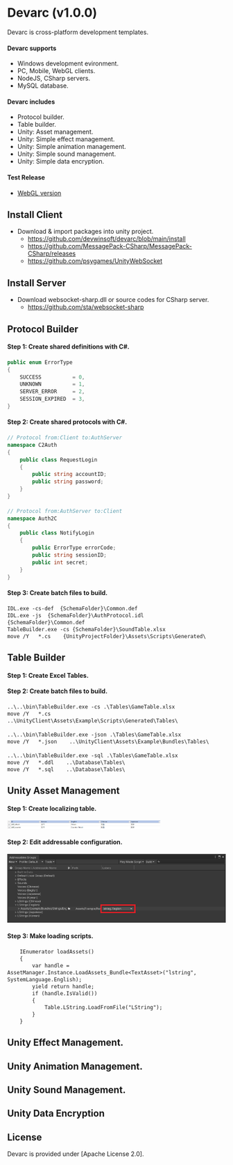 # Devarc (v1.0.0)
Devarc is cross-platform development templates.

#### Devarc supports ####
- Windows development evironment.
- PC, Mobile, WebGL clients.
- NodeJS, CSharp servers.
- MySQL database.

#### Devarc includes ####
- Protocol builder.
- Table builder.
- Unity: Asset management.
- Unity: Simple effect management.
- Unity: Simple animation management.
- Unity: Simple sound management.
- Unity: Simple data encryption.

#### Test Release ####
- [WebGL version](http://ec2-52-78-42-13.ap-northeast-2.compute.amazonaws.com/b/index.html)


## Install Client ##
* Download & import packages into unity project.
  * https://github.com/devwinsoft/devarc/blob/main/install
  * https://github.com/MessagePack-CSharp/MessagePack-CSharp/releases
  * https://github.com/psygames/UnityWebSocket
    

## Install Server ##
* Download websocket-sharp.dll or source codes for CSharp server.
  * https://github.com/sta/websocket-sharp
    
## Protocol Builder ##
#### Step 1: Create shared definitions with C#. ####
```csharp
public enum ErrorType
{
    SUCCESS          = 0,
    UNKNOWN          = 1,
    SERVER_ERROR     = 2,
    SESSION_EXPIRED  = 3,
}
```
#### Step 2: Create shared protocols with C#. ####
```csharp
// Protocol from:Client to:AuthServer
namespace C2Auth
{
    public class RequestLogin
    {
        public string accountID;
        public string password;
    }
}

// Protocol from:AuthServer to:Client
namespace Auth2C
{
    public class NotifyLogin
    {
        public ErrorType errorCode;
        public string sessionID;
        public int secret;
    }
}
```
#### Step 3: Create batch files to build. ####
```
IDL.exe -cs-def  {SchemaFolder}\Common.def
IDL.exe -js  {SchemaFolder}\AuthProtocol.idl  {SchemaFolder}\Common.def
TableBuilder.exe -cs {SchemaFolder}\SoundTable.xlsx
move /Y   *.cs    {UnityProjectFolder}\Assets\Scripts\Generated\
```

## Table Builder ##

#### Step 1: Create Excel Tables. ####

#### Step 2: Create batch files to build. ####
```
..\..\bin\TableBuilder.exe -cs .\Tables\GameTable.xlsx
move /Y   *.cs    ..\UnityClient\Assets\Example\Scripts\Generated\Tables\

..\..\bin\TableBuilder.exe -json .\Tables\GameTable.xlsx
move /Y   *.json    ..\UnityClient\Assets\Example\Bundles\Tables\

..\..\bin\TableBuilder.exe -sql .\Tables\GameTable.xlsx
move /Y   *.ddl    ..\Database\Tables\
move /Y   *.sql    ..\Database\Tables\
```

## Unity Asset Management ##

#### Step 1: Create localizing table. ####
<img src="screenshot/example_lstring.png" width="70%" height="70%"/>

#### Step 2: Edit addressable configuration. ####
![img](screenshot/example_addressable.png)

#### Step 3: Make loading scripts. ####
```
    IEnumerator loadAssets()
    {
        var handle = AssetManager.Instance.LoadAssets_Bundle<TextAsset>("lstring", SystemLanguage.English);
        yield return handle;
        if (handle.IsValid())
        {
            Table.LString.LoadFromFile("LString");
        }
    }
```

## Unity Effect Management. ##

## Unity Animation Management. ##

## Unity Sound Management. ##
  
## Unity Data Encryption ##

## License ##

Devarc is provided under [Apache License 2.0].


